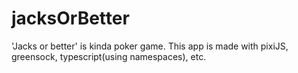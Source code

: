 # jacksOrBetter
'Jacks or better' is kinda poker game. This app is made with pixiJS, greensock, typescript(using namespaces), etc.
